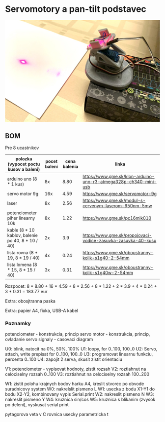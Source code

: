 # Servomotory a pan-tilt podstavec

![Servo pan tilt stand with laser](preview.jpg)

## BOM
Pre 8 ucastnikov

| polozka (vypocet poctu kusov a baleni) | pocet baleni | cena balenia | linka |
| -------------------------------------- | ------------ | ------------ | ----- |
| arduino uno (8 * 1 kus) | 8x | 8.80 | https://www.gme.sk/klon-arduino-uno-r3-atmega328p-ch340-mini-usb |
| servo motor 9g | 16x | 4.59 | https://www.gme.sk/servomotor-9g |
| laser | 8x | 2.56 | https://www.gme.sk/modul-s-cervenym-laserom-650nm-5mw |
| potenciometer piher linearny 10k | 8x | 1.22 | https://www.gme.sk/pc16mlk010 |
| kable (8 * 10 kablov, balenie po 40, 8 * 10 / 40) | 2x | 3.9 | https://www.gme.sk/propojovaci-vodice-zasuvka-zasuvka-40-kusu |
| lista rovna (8 * 19, 8 * 19 / 40) | 4x | 0.24 | https://www.gme.sk/oboustranny-kolik-s1g40-2-54mm
| lista lomena (8 * 15, 8 * 15 / 40) | 3x | 0.31 | https://www.gme.sk/oboustranny-kolik-s1g40w-2-54mm |

Rozpocet: 8 * 8.80 + 16 * 4.59 + 8 * 2.56 + 8 * 1.22 + 2 * 3.9 + 4 * 0.24 + 3 * 0.31 = 183.77 eur

Extra: obosjtranna paska

Extra: papier A4, fixka, USB-A kabel

### Poznamky

potenciometer - konstrukcia, princip
servo motor - konstrukcia, princip, ovladanie
servo signaly - casovaci diagram

U0: blink, natocit na 0%, 50%, 100%
U1: loopy, for 0..100, 100..0
U2: Servo, attach, write
    prepisat for 0..100, 100..0
U3: programovat linearnu funkciu, percenta 0..100
U4: zapojit 2 serva, skusit zistit orientaciu

V1: potenciometer - vypisovat hodnoty, zistit rozsah
V2: roztiahnut na celociselny rozsah 0..100
V3: roztiahnut na celociselny rozsah 100..200

W1: zistit polohu krajnych bodov harku A4, kreslit stvorec po obvode
    suradnicovy system
W0: nakrelslit pismeno L
W1: usecka z bodu X1-Y1 do bodu X2-Y2, kombinovany vypis Serial.print
W2: nakreslit pismeno N
W3: nakreslit pismeno Y
W4: kruznica sin/cos
W5: kruznica s blikanim (zvysok po deleni), vyskusat serial print

pytagorova veta v C
rovnica usecky parametricka t
